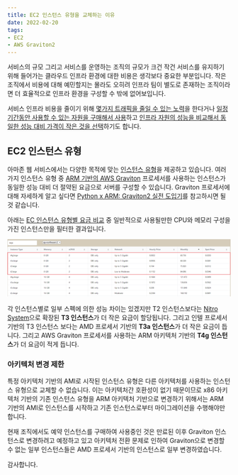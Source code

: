 ```yaml
---
title: EC2 인스턴스 유형을 교체하는 이유
date: 2022-02-20
tags:
- EC2
- AWS Graviton2
---
```


서비스의 규모 그리고 서비스를 운영하는 조직의 규모가 크건 작건 서비스를 유지하기 위해 들어가는 클라우드 인프라 환경에 대한 비용은 생각보다 중요한 부분입니다. 작은 조직에서 비용에 대해 예민할지는 몰라도 오히려 인프라 팀이 별도로 존재하는 조직이라면 더 효율적으로 인프라 환경을 구성할 수 밖에 없어보입니다. 

서비스 인프라 비용을 줄이기 위해 [몇가지 트래픽을 줄일 수 있는 노력](https://gameanalytics.com/product-updates/reduce-costs-https-api-aws/)을 한다거나 [일정 기간동안 사용할 수 있는 자원을 구매해서 사용](https://aws.amazon.com/ko/blogs/korea/cost-optimization-cases-ridibooks-reserved-instance/)하고 [인프라 자원의 성능을 비교해서 동일한 성능 대비 가격이 작은 것을 선택](https://www.grumatic.com/ko/aws-ebs-gp3-cost-saving/)하기도 합니다.

## EC2 인스턴스 유형
아마존 웹 서비스에서는 다양한 목적에 맞는 [인스턴스 유형](https://aws.amazon.com/ko/ec2/instance-types/)을 제공하고 있습니다. 여러가지 인스턴스 유형 중 [ARM 기반의 AWS Graviton](https://aws.amazon.com/ko/ec2/graviton/) 프로세서를 사용하는 인스턴스가 동일한 성능 대비 더 절약된 요금으로 서버를 구성할 수 있습니다. Graviton 프로세서에 대해 자세하게 알고 싶다면 [Python x ARM: Graviton2 실전 도입기](https://engineering.ab180.co/stories/migrating-python-application-to-arm)를 참고하시면 될 것 같습니다.

아래는 [EC 인스턴스 유형별 요금 비교](https://ec2.shop/?region=ap-northeast-2&filter=t2,t3,t3a,t4g) 중 일반적으로 사용될만한 CPU와 메모리 구성을 가진 인스턴스만을 필터한 결과입니다.

![ec2.shop/?region=ap-northeast-2&filter=t2,t3,t3a,t4g](/images/posts/reason-for-replacing-ec2-instance-type/ec2-instance-type-compare-pricing.png)  

각 인스턴스별로 일부 스펙에 의한 성능 차이는 있겠지만 T2 인스턴스보다는 [Nitro System](https://aws.amazon.com/ko/ec2/nitro/)으로 확장된 **T3 인스턴스**가 더 작은 요금이 할당됩니다. 그리고 인텔 프로세서 기반의 T3 인스턴스 보다는 AMD 프로세서 기반의 **T3a 인스턴스**가 더 작은 요금이 듭니다. 그리고 AWS Graviton 프로세서를 사용하는 ARM 아키텍처 기반의 **T4g 인스턴스**가 더 요금이 적게 듭니다.

### 아키텍처 변경 제한
특정 아키텍처 기반의 AMI로 시작된 인스턴스 유형은 다른 아키텍처를 사용하는 인스턴스 유형으로 교체할 수 없습니다. 이는 아키텍처간 호환성이 없기 때문이므로 x86 아키텍처 기반의 기존 인스턴스 유형을 ARM 아키텍처 기반으로 변경하기 위해서는 ARM 기반의 AMI로 인스턴스를 시작하고 기존 인스턴스로부터 마이그레이션을 수행해야만합니다.

현재 조직에서도 예약 인스턴스를 구매하여 사용중인 것은 만료된 이후 Graviton 인스턴스로 변경하려고 예정하고 있고 아키텍처 전환 문제로 인하여 Graviton으로 변경할 수 없는 일부 인스턴스들은 AMD 프로세서 기반의 인스턴스로 일부 변경하였습니다.

감사합니다.